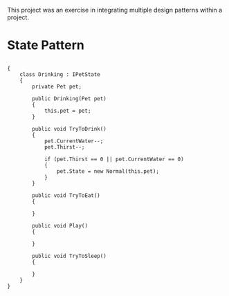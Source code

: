 This project was an exercise in integrating multiple design patterns within a project. 

<h1>State Pattern<h2>
<h3></h3>

```namespace ExcitingVirtualPetCore
{
    class Drinking : IPetState
    {
        private Pet pet;

        public Drinking(Pet pet)
        {
            this.pet = pet;
        }

        public void TryToDrink()
        {
            pet.CurrentWater--;
            pet.Thirst--;

            if (pet.Thirst == 0 || pet.CurrentWater == 0)
            {
                pet.State = new Normal(this.pet);
            }
        }

        public void TryToEat()
        {

        }

        public void Play()
        {

        }

        public void TryToSleep()
        {

        }
    }
}
```
